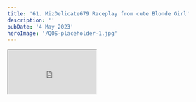 ```yaml
---
title: '61. MizDelicate679 Raceplay from cute Blonde Girl'
description: ''
pubDate: '4 May 2023'
heroImage: '/QOS-placeholder-1.jpg'
---
```

<iframe src="https://drive.google.com/file/d/1yV52CM36KrG8ZABzrYxXNRYcHUWUk3QX/preview" width="200" height="100" allow="autoplay" allowfullscreen="allowfullscreen"></iframe>